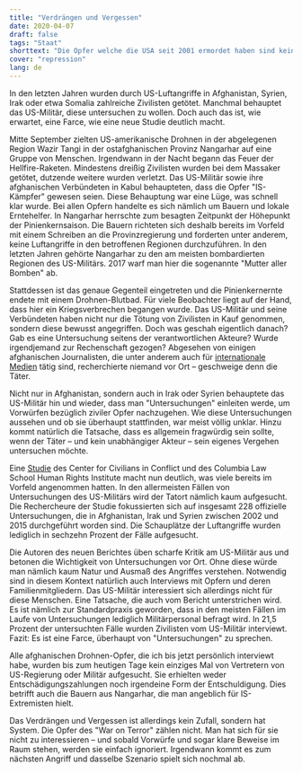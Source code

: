```yaml
---
title: "Verdrängen und Vergessen"
date: 2020-04-07
draft: false
tags: "Staat"
shorttext: "Die Opfer welche die USA seit 2001 ermordet haben sind keine Opfer. Aufklärung wird angekündigt aber nie vollzogen. So wächst Hass!"
cover: "repression"
lang: de
---
```


In den letzten Jahren wurden durch US-Luftangriffe in Afghanistan, Syrien, Irak oder etwa Somalia zahlreiche Zivilisten getötet. Manchmal behauptet das US-Militär, diese untersuchen zu wollen. Doch auch das ist, wie erwartet, eine Farce, wie eine neue Studie deutlich macht.

Mitte September zielten US-amerikanische Drohnen in der abgelegenen Region Wazir Tangi in der ostafghanischen Provinz Nangarhar auf eine Gruppe von Menschen. Irgendwann in der Nacht begann das Feuer der Hellfire-Raketen. Mindestens dreißig Zivilisten wurden bei dem Massaker getötet, dutzende weitere wurden verletzt. Das US-Militär sowie ihre afghanischen Verbündeten in Kabul behaupteten, dass die Opfer "IS-Kämpfer" gewesen seien. Diese Behauptung war eine Lüge, was schnell klar wurde. Bei allen Opfern handelte es sich nämlich um Bauern und lokale Erntehelfer. In Nangarhar herrschte zum besagten Zeitpunkt der Höhepunkt der Pinienkernsaison. Die Bauern richteten sich deshalb bereits im Vorfeld mit einem Schreiben an die Provinzregierung und forderten unter anderem, keine Luftangriffe in den betroffenen Regionen durchzuführen. In den letzten Jahren gehörte Nangarhar zu den am meisten bombardierten Regionen des US-Militärs. 2017 warf man hier die sogenannte "Mutter aller Bomben" ab.

Stattdessen ist das genaue Gegenteil eingetreten und die Pinienkernernte endete mit einem Drohnen-Blutbad. Für viele Beobachter liegt auf der Hand, dass hier ein Kriegsverbrechen begangen wurde. Das US-Militär und seine Verbündeten haben nicht nur die Tötung von Zivilisten in Kauf genommen, sondern diese bewusst angegriffen. Doch was geschah eigentlich danach? Gab es eine Untersuchung seitens der verantwortlichen Akteure? Wurde irgendjemand zur Rechenschaft gezogen? Abgesehen von einigen afghanischen Journalisten, die unter anderem auch für [internationale Medien](https://www.reuters.com/article/us-afghanistan-attack-drones/u-s-drone-strike-kills-30-pine-nut-farm-workers-in-afghanistan-idUSKBN1W40NW "U.S. drone strike kills 30 pine nut farm workers in Afghanistan") tätig sind, recherchierte niemand vor Ort – geschweige denn die Täter.

Nicht nur in Afghanistan, sondern auch in Irak oder Syrien behauptete das US-Militär hin und wieder, dass man "Untersuchungen" einleiten werde, um Vorwürfen bezüglich ziviler Opfer nachzugehen. Wie diese Untersuchungen aussehen und ob sie überhaupt stattfinden, war meist völlig unklar. Hinzu kommt natürlich die Tatsache, dass es allgemein fragwürdig sein sollte, wenn der Täter – und kein unabhängiger Akteur – sein eigenes Vergehen untersuchen möchte.

Eine [Studie](/static/downloads/in_search_of_answers_report_-_us_military_investigations_and_civilian_harm.pdf "IN SEARCH OF ANSWERS: U.S. Military Investigations and Civilian Harm") des Center for Civilians in Conflict und des Columbia Law School Human Rights Institute macht nun deutlich, was viele bereits im Vorfeld angenommen hatten. In den allermeisten Fällen von Untersuchungen des US-Militärs wird der Tatort nämlich kaum aufgesucht. Die Rechercheure der Studie fokussierten sich auf insgesamt 228 offizielle Untersuchungen, die in Afghanistan, Irak und Syrien zwischen 2002 und 2015 durchgeführt worden sind. Die Schauplätze der Luftangriffe wurden lediglich in sechzehn Prozent der Fälle aufgesucht.

Die Autoren des neuen Berichtes üben scharfe Kritik am US-Militär aus und betonen die Wichtigkeit von Untersuchungen vor Ort. Ohne diese würde man nämlich kaum Natur und Ausmaß des Angriffes verstehen. Notwendig sind in diesem Kontext natürlich auch Interviews mit Opfern und deren Familienmitgliedern. Das US-Militär interessiert sich allerdings nicht für diese Menschen. Eine Tatsache, die auch vom Bericht unterstrichen wird. Es ist nämlich zur Standardpraxis geworden, dass in den meisten Fällen im Laufe von Untersuchungen lediglich Militärpersonal befragt wird. In 21,5 Prozent der untersuchten Fälle wurden Zivilisten vom US-Militär interviewt. Fazit: Es ist eine Farce, überhaupt von "Untersuchungen" zu sprechen.

Alle afghanischen Drohnen-Opfer, die ich bis jetzt persönlich interviewt habe, wurden bis zum heutigen Tage kein einziges Mal von Vertretern von US-Regierung oder Militär aufgesucht. Sie erhielten weder Entschädigungszahlungen noch irgendeine Form der Entschuldigung. Dies betrifft auch die Bauern aus Nangarhar, die man angeblich für IS-Extremisten hielt.

Das Verdrängen und Vergessen ist allerdings kein Zufall, sondern hat System. Die Opfer des "War on Terror" zählen nicht. Man hat sich für sie nicht zu interessieren – und sobald Vorwürfe und sogar klare Beweise im Raum stehen, werden sie einfach ignoriert. Irgendwann kommt es zum nächsten Angriff und dasselbe Szenario spielt sich nochmal ab.
